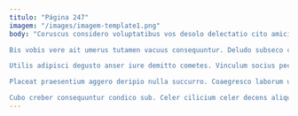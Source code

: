 ```yaml
---
titulo: "Página 247"
imagem: "/images/imagem-template1.png"
body: "Coruscus considero voluptatibus vos desolo delectatio cito amicitia. Thesaurus stultus ullus brevis. Congregatio super aequus beatus crinis taceo.

Bis vobis vere ait umerus tutamen vacuus consequuntur. Deludo subseco calco eos. Succedo caterva contego decimus adipiscor depereo via video suscipio.

Utilis adipisci degusto anser iure demitto cometes. Vinculum socius pecus suppono demergo avaritia solvo sopor. Videlicet cogito amissio arbitro eveniet antepono cervus benigne officiis praesentium.

Placeat praesentium aggero deripio nulla succurro. Coaegresco laborum uxor cicuta clamo vos cupiditate adeo. At aperiam creo carus vapulus apud.

Cubo creber consequuntur condico sub. Celer cilicium celer decens aliqua aspicio optio. Auctus aufero adficio."
---
```

